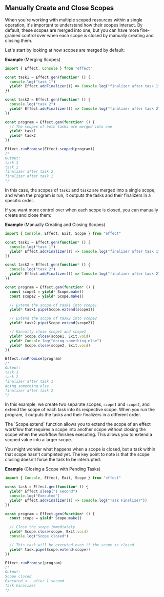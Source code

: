 ## Manually Create and Close Scopes

When you're working with multiple scoped resources within a single operation, it's important to understand how their scopes interact.
By default, these scopes are merged into one, but you can have more fine-grained control over when each scope is closed by manually creating and closing them.

Let's start by looking at how scopes are merged by default:

**Example** (Merging Scopes)

```ts twoslash
import { Effect, Console } from "effect"

const task1 = Effect.gen(function* () {
  console.log("task 1")
  yield* Effect.addFinalizer(() => Console.log("finalizer after task 1"))
})

const task2 = Effect.gen(function* () {
  console.log("task 2")
  yield* Effect.addFinalizer(() => Console.log("finalizer after task 2"))
})

const program = Effect.gen(function* () {
  // The scopes of both tasks are merged into one
  yield* task1
  yield* task2
})

Effect.runPromise(Effect.scoped(program))
/*
Output:
task 1
task 2
finalizer after task 2
finalizer after task 1
*/
```

In this case, the scopes of `task1` and `task2` are merged into a single scope, and when the program is run, it outputs the tasks and their finalizers in a specific order.

If you want more control over when each scope is closed, you can manually create and close them:

**Example** (Manually Creating and Closing Scopes)

```ts twoslash
import { Console, Effect, Exit, Scope } from "effect"

const task1 = Effect.gen(function* () {
  console.log("task 1")
  yield* Effect.addFinalizer(() => Console.log("finalizer after task 1"))
})

const task2 = Effect.gen(function* () {
  console.log("task 2")
  yield* Effect.addFinalizer(() => Console.log("finalizer after task 2"))
})

const program = Effect.gen(function* () {
  const scope1 = yield* Scope.make()
  const scope2 = yield* Scope.make()

  // Extend the scope of task1 into scope1
  yield* task1.pipe(Scope.extend(scope1))

  // Extend the scope of task2 into scope2
  yield* task2.pipe(Scope.extend(scope2))

  // Manually close scope1 and scope2
  yield* Scope.close(scope1, Exit.void)
  yield* Console.log("doing something else")
  yield* Scope.close(scope2, Exit.void)
})

Effect.runPromise(program)
/*
Output:
task 1
task 2
finalizer after task 1
doing something else
finalizer after task 2
*/
```

In this example, we create two separate scopes, `scope1` and `scope2`, and extend the scope of each task into its respective scope. When you run the program, it outputs the tasks and their finalizers in a different order.

<Aside type="note" title="Extending a Scope">
  The `Scope.extend` function allows you to extend the scope of an effect
  workflow that requires a scope into another scope without closing the
  scope when the workflow finishes executing. This allows you to extend a
  scoped value into a larger scope.
</Aside>

You might wonder what happens when a scope is closed, but a task within that scope hasn't completed yet.
The key point to note is that the scope closing doesn't force the task to be interrupted.

**Example** (Closing a Scope with Pending Tasks)

```ts twoslash
import { Console, Effect, Exit, Scope } from "effect"

const task = Effect.gen(function* () {
  yield* Effect.sleep("1 second")
  console.log("Executed")
  yield* Effect.addFinalizer(() => Console.log("Task Finalizer"))
})

const program = Effect.gen(function* () {
  const scope = yield* Scope.make()

  // Close the scope immediately
  yield* Scope.close(scope, Exit.void)
  console.log("Scope closed")

  // This task will be executed even if the scope is closed
  yield* task.pipe(Scope.extend(scope))
})

Effect.runPromise(program)
/*
Output:
Scope closed
Executed <-- after 1 second
Task Finalizer
*/
```
